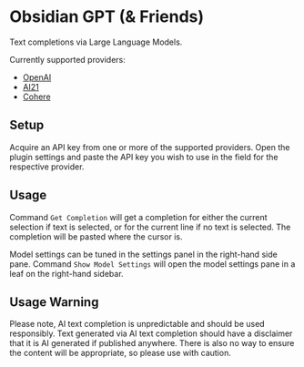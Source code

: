 # Obsidian GPT (& Friends)

Text completions via Large Language Models.

Currently supported providers:
- [OpenAI](https://openai.com/api/)
- [AI21](https://studio.ai21.com/overview)
- [Cohere](https://cohere.ai/)

## Setup

Acquire an API key from one or more of the supported providers. Open the plugin settings and paste the API key you wish to use in the field for the respective provider.


## Usage

Command `Get Completion` will get a completion for either the current selection if text is selected, or for the current line if no text is selected. The completion will be pasted where the cursor is.

Model settings can be tuned in the settings panel in the right-hand side pane. Command `Show Model Settings` will open the model settings pane in a leaf on the right-hand sidebar.

## Usage Warning

Please note, AI text completion is unpredictable and should be used responsibly. Text generated via AI text completion should have a disclaimer that it is AI generated if published anywhere. There is also no way to ensure the content will be appropriate, so please use with caution.